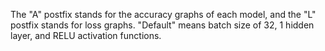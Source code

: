 The "A" postfix stands for the accuracy graphs of each model, and the "L" postfix stands for loss graphs.
"Default" means batch size of 32, 1 hidden layer, and RELU activation functions.
